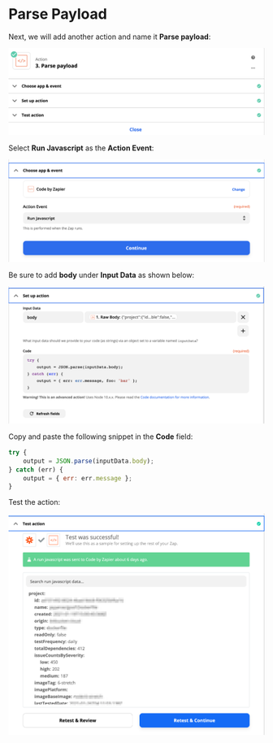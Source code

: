 # Parse Payload

Next, we will add another action and name it **Parse payload**:

![](../../../../../.gitbook/assets/zappier-parse-payload-main.png)

Select **Run Javascript** as the **Action Event**:

![](../../../../../.gitbook/assets/zappier-parse-payload-script.png)

Be sure to add **body** under **Input Data** as shown below:

![](../../../../../.gitbook/assets/zappier-parse-payload-setup.png)

Copy and paste the following snippet in the **Code** field:

```javascript
try {
    output = JSON.parse(inputData.body);
} catch (err) {
    output = { err: err.message };
}
```

Test the action:

![](../../../../../.gitbook/assets/zappier-parse-payload-test.png)

